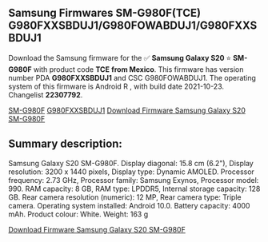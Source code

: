 <h2>Samsung Firmwares SM-G980F(TCE) G980FXXSBDUJ1/G980FOWABDUJ1/G980FXXSBDUJ1</h2>
Download the Samsung firmware for the ✅ <strong>Samsung Galaxy S20 </strong> ⭐ <strong>SM-G980F</strong> with product code <strong>TCE</strong> <strong> from Mexico</strong>. This firmware has version number PDA <strong>G980FXXSBDUJ1</strong> and CSC G980FOWABDUJ1. The operating system of this firmware is Android R , with build date 2021-10-23. Changelist <strong>22307792</strong>.


[SM-G980F](https://samfirm.shop/samsung/model/SM-G980F)
[G980FXXSBDUJ1](https://samfirm.shop/samsung/pda/G980FXXSBDUJ1)
[Download Firmware Samsung Galaxy S20 SM-G980F](https://samfirm.shop/samsung/firmware/467723)
<h2>Summary description:</h2>
<p>Samsung Galaxy S20 SM-G980F. Display diagonal: 15.8 cm (6.2"), Display resolution: 3200 x 1440 pixels, Display type: Dynamic AMOLED. Processor frequency: 2.73 GHz, Processor family: Samsung Exynos, Processor model: 990. RAM capacity: 8 GB, RAM type: LPDDR5, Internal storage capacity: 128 GB. Rear camera resolution (numeric): 12 MP, Rear camera type: Triple camera. Operating system installed: Android 10.0. Battery capacity: 4000 mAh. Product colour: White. Weight: 163 g</p>


[Download Firmware Samsung Galaxy S20 SM-G980F](https://samfirm.shop/samsung/firmware/467723)
